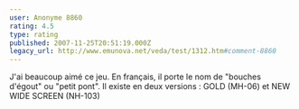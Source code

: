 ```yaml
---
user: Anonyme 8860
rating: 4.5
type: rating
published: 2007-11-25T20:51:19.000Z
legacy_url: http://www.emunova.net/veda/test/1312.htm#comment-8860
---
```

J'ai beaucoup aimé ce jeu. En français, il porte le nom de "bouches d'égout" ou "petit pont". Il existe en deux versions : GOLD (MH-06) et NEW WIDE SCREEN (NH-103)